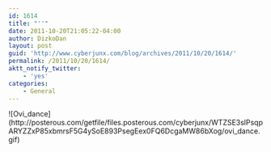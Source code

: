 ```yaml
---
id: 1614
title: "''"
date: 2011-10-20T21:05:22-04:00
author: DizkoDan
layout: post
guid: 'http://www.cyberjunx.com/blog/archives/2011/10/20/1614/'
permalink: /2011/10/20/1614/
aktt_notify_twitter:
    - 'yes'
categories:
    - General
---
```


<div class="posterous_autopost"><div class="p_embed p_image_embed"> ![Ovi_dance](http://posterous.com/getfile/files.posterous.com/cyberjunx/WTZSE3slPsqpARYZZxP85xbmrsF5G4ySoE893PsegEex0FQ6DcgaMW86bXog/ovi_dance.gif)</div></div>